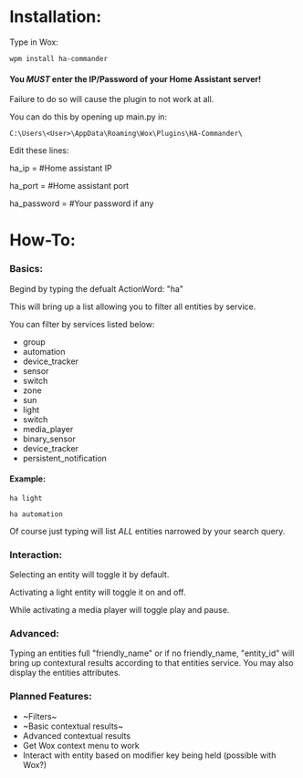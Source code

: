 # Installation:

Type in Wox:

```wpm install ha-commander```

#### You _MUST_ enter the IP/Password of your Home Assistant server!
Failure to do so will cause the plugin to not work at all.

You can do this by opening up main.py in:

```C:\Users\<User>\AppData\Roaming\Wox\Plugins\HA-Commander\```

Edit these lines:

ha_ip = #Home assistant IP

ha_port = #Home assistant port

ha_password = #Your password if any

# How-To:

### Basics:

Begind by typing the defualt ActionWord: "ha"

This will bring up a list allowing you to filter all entities by service.

You can filter by services listed below:

* group
* automation 
* device_tracker 
* sensor
* switch 
* zone 
* sun 
* light 
* switch 
* media_player 
* binary_sensor 
* device_tracker 
* persistent_notification

#### Example:

```ha light```

```ha automation```

Of course just typing will list _ALL_ entities narrowed by your search query.

### Interaction:

Selecting an entity will toggle it by default.

Activating a light entity will toggle it on and off.

While activating a media player will toggle play and pause.

### Advanced:

Typing an entities full "friendly_name" or if no friendly_name, "entity_id" will bring up contextural results according to that entities service. You may also display the entities attributes.

### Planned Features:

* ~Filters~
* ~Basic contextual results~
* Advanced contextual results
* Get Wox context menu to work
* Interact with entity based on modifier key being held (possible with Wox?)
